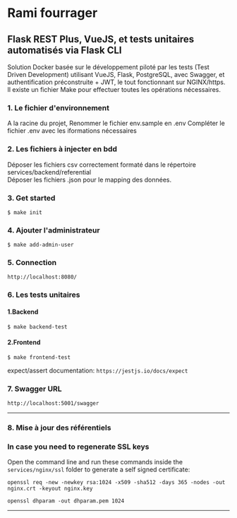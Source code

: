 # Rami fourrager

## Flask REST Plus, VueJS, et tests unitaires automatisés via Flask CLI

Solution Docker basée sur le développement piloté par les tests (Test Driven Development) utilisant VueJS, Flask, PostgreSQL, avec Swagger, et authentification préconstruite + JWT, le tout fonctionnant sur NGINX/https.
Il existe un fichier Make pour effectuer toutes les opérations nécessaires.

### 1. Le fichier d'environnement

A la racine du projet,
Renommer le fichier env.sample en .env
Compléter le fichier .env avec les iformations nécessaires


### 2. Les fichiers à injecter en bdd

Déposer les fichiers csv correctement formaté dans le répertoire services/backend/referential  
Déposer les fichiers .json pour le mapping des données.



### 3. Get started

```$ make init```

### 4. Ajouter l'administrateur

```$ make add-admin-user```

### 5. Connection

``` http://localhost:8080/ ```

### 6. Les tests unitaires

#### 1.Backend

```$ make backend-test```

#### 2.Frontend

```$ make frontend-test```

expect/assert documentation: `https://jestjs.io/docs/expect`

### 7. Swagger URL

``` http://localhost:5001/swagger ```

-----------------------------------------------------------

### 8. Mise à jour des référentiels

### In case you need to regenerate SSL keys

Open the command line and run these commands inside the ```services/nginx/ssl``` folder to generate a self signed certificate:

``` openssl req -new -newkey rsa:1024 -x509 -sha512 -days 365 -nodes -out nginx.crt -keyout nginx.key ```

``` openssl dhparam -out dhparam.pem 1024 ```

-----------------------------------------------------------

